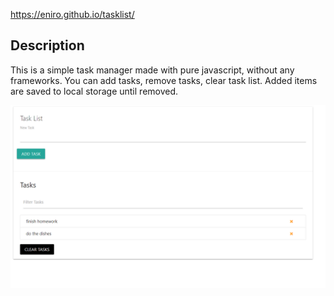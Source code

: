 https://eniro.github.io/tasklist/

<h2>Description</h2>

This is a simple task manager made with pure javascript, without any frameworks. You can add tasks, remove tasks, clear task list. Added items are saved to local storage until removed.

![capture](https://github.com/eniro/tasklist/blob/master/docs/Capture1.PNG)
